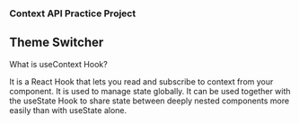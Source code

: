 <h3>Context API Practice Project</h3>
<h2>Theme Switcher</h2>

<p>What is useContext Hook?</p>
<p>It is a React Hook that lets you read and subscribe to context from your component. It is used to manage state globally. It can be used together with the useState Hook to share state between deeply nested components more easily than with useState alone.</p>
 
 
